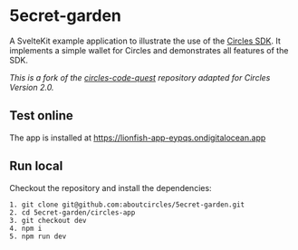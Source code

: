 # 5ecret-garden

A SvelteKit example application to illustrate the use of the [Circles SDK](https://github.com/CirclesUBI/circles-sdk/).
It implements a simple wallet for Circles and demonstrates all features of the SDK.

_This is a fork of the [circles-code-quest](https://github.com/aboutcircles/circles-code-quest) repository adapted for
Circles Version 2.0._

## Test online
The app is installed at https://lionfish-app-eypqs.ondigitalocean.app

## Run local

Checkout the repository and install the dependencies:

```
1. git clone git@github.com:aboutcircles/5ecret-garden.git
2. cd 5ecret-garden/circles-app
3. git checkout dev
4. npm i
5. npm run dev
```
